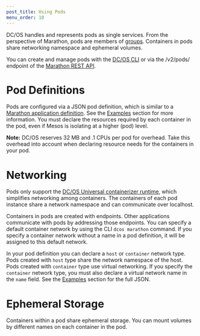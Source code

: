 ```yaml
---
post_title: Using Pods
menu_order: 10
---
```


DC/OS handles and represents pods as single services. From the perspective of Marathon, pods are members of [groups](http://mesosphere.github.io/marathon/docs/application-groups.html). Containers in pods share networking namespace and ephemeral volumes.

You can create and manage pods with the [DC/OS CLI](/docs/1.9/usage/pods/pods-cli/) or via the /v2/pods/ endpoint of the [Marathon REST API](http://mesosphere.github.io/marathon/docs/generated/api.html).

# Pod Definitions
Pods are configured via a JSON pod definition, which is similar to a [Marathon application definition](http://mesosphere.github.io/marathon/docs/application-basics.html). See the [Examples](/docs/1.9/usage/pods/examples/) section for more information. You must declare the resources required by each container in the pod, even if Mesos is isolating at a higher (pod) level. 

**Note:** DC/OS reserves 32 MB and .1 CPUs per pod for overhead. Take this overhead into account when declaring resource needs for the containers in your pod.

# Networking
Pods only support the [DC/OS Universal containerizer runtime](https://dcos.io/docs/1.9/usage/containerizers/), which simplifies networking among containers. The containers of each pod instance share a network namespace and can communicate over localhost. 

Containers in pods are created with endpoints. Other applications communicate with pods by addressing those endpoints. You can specify a default container network by using the CLI `dcos marathon` command. If you specify a container network without a name in a pod definition, it will be assigned to this default network.

In your pod definition you can declare a `host` or `container` network type. Pods created with `host` type share the network namespace of the host. Pods created with `container` type use virtual networking. If you specify the `container` network type, you must also declare a virtual network name in the `name` field. See the [Examples](/docs/1.9/usage/pods/examples/) section for the full JSON.

# Ephemeral Storage
Containers within a pod share ephemeral storage. You can mount volumes by different names on each container in the pod.
